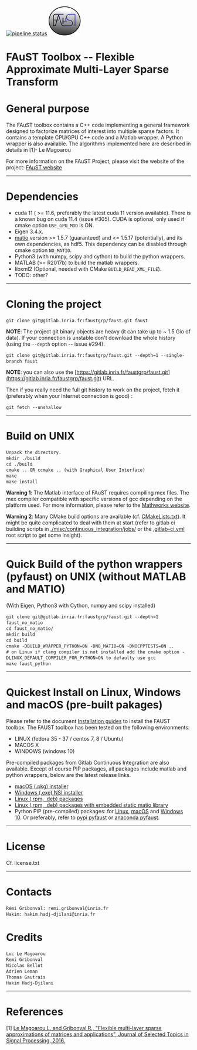 [![pipeline status](https://gitlab.inria.fr/faustgrp/faust/badges/hakim_branch/pipeline.svg)](https://gitlab.inria.fr/faustgrp/faust/commits/hakim_branch)
![FAµST Logo](./gen_doc/images/logo.png)

# FAuST Toolbox -- Flexible Approximate Multi-Layer Sparse Transform


General purpose
===============

The FAuST toolbox contains a C++ code implementing a general framework
designed to factorize matrices of interest into multiple sparse factors.
It contains a template CPU/GPU C++ code and a Matlab wrapper.
A Python wrapper is also available.
The algorithms implemented here are described in details in [1]- Le Magoarou

For more information on the FAuST Project, please visit the website of the
project: [FAµST website](http://faust.inria.fr)

---

Dependencies
============
- cuda 11 ( >= 11.6, preferably the latest cuda 11 version available). There is a known bug on cuda 11.4 (issue #305). CUDA is optional, only used if cmake option ``USE_GPU_MOD`` is ON.
- Eigen 3.4.x.
- [matio](https://github.com/tbeu/matio) version >= 1.5.7 (guaranteed) and <= 1.5.17 (potentially), and its own dependencies, as hdf5. This dependency can be disabled through cmake option ``NO_MATIO``.
- Python3 (with numpy, scipy and cython) to build the python wrappers.
- MATLAB (>= R2017b) to build the matlab wrappers.
- libxml2 (Optional, needed with CMake ``BUILD_READ_XML_FILE``).
- TODO: other?


---

Cloning the project
============

```
git clone git@gitlab.inria.fr:faustgrp/faust.git faust
```

**NOTE**: The project git binary objects are heavy (it can take up to ~ 1.5 Gio of data). If your connection is unstable don't download the whole history (using the ``--depth`` option -- issue #294).

```
git clone git@gitlab.inria.fr:faustgrp/faust.git --depth=1 --single-branch faust
```
**NOTE**: you can also use the [https://gitlab.inria.fr/faustgrp/faust.git](https://gitlab.inria.fr/faustgrp/faust.git) URL.

Then if you really need the full git history to work on the project, fetch it (preferably when your Internet connection is good) :

```
git fetch --unshallow
```

---
Build on UNIX
=====================

	Unpack the directory.
	mkdir ./build
	cd ./build
	cmake .. OR ccmake .. (with Graphical User Interface)
	make
	make install

**Warning 1**:
The Matlab interface of FAuST requires compiling mex files. The mex compiler
compatible with specific versions of gcc depending on the platform used.
For more information, please refer to the [Mathworks website](http://fr.mathworks.com/support/compilers/R2016a/index.html).

**Warning 2**:
Many CMake build options are available (cf. [CMakeLists.txt](./CMakeLists.txt)). It might be quite complicated to deal with them at start (refer to gitlab ci building scripts in [./misc/continuous\_integration/jobs/](./misc/continuous_integration/jobs/) or the [.gitlab-ci.yml](.gitlab-ci.yml) root script to get some insight).

---
Quick Build of the python wrappers (pyfaust) on UNIX (without MATLAB and MATIO)
=========================================================

(With Eigen, Python3 with Cython, numpy and scipy installed)

	git clone git@gitlab.inria.fr:faustgrp/faust.git --depth=1  faust_no_matio
	cd faust_no_matio/
	mkdir build
	cd build
	cmake -DBUILD_WRAPPER_PYTHON=ON -DNO_MATIO=ON -DNOCPPTESTS=ON ..
    # on Linux if clang compiler is not installed add the cmake option -DLINUX_DEFAULT_COMPILER_FOR_PYTHON=ON to defaulty use gcc
	make faust_python

---

Quickest Install on Linux, Windows and macOS (pre-built pakages)
============================================

Please refer to the document [Installation guides](https://faustgrp.gitlabpages.inria.fr/faust/last-doc/html/md_README.html)
to install the FAUST toolbox.
The FAUST toolbox has been tested on the following environments:
- LINUX (fedora 35 - 37 / centos 7, 8 / Ubuntu)
- MACOS X
- WINDOWS (windows 10)

Pre-compiled packages from Gitlab Continuous Integration are also available. Except of course PIP packages, all packages include matlab and python wrappers, below are the latest release links.  
- [macOS (.pkg) installer](https://gitlab.inria.fr/faustgrp/faust/-/jobs/artifacts/master/download?job=package_macos_release)  
- [Windows (.exe) NSI installer](https://gitlab.inria.fr/faustgrp/faust/-/jobs/artifacts/master/download?job=package_win_release)  
- [Linux (.rpm, .deb) packages](https://gitlab.inria.fr/faustgrp/faust/-/jobs/artifacts/master/download?job=package_linux_release)  
- [Linux (.rpm, .deb) packages with embedded static matio library](https://gitlab.inria.fr/faustgrp/faust/-/jobs/artifacts/master/download?job=package_linux_release)  
- Python PIP (pre-compiled) packages: for [Linux](https://gitlab.inria.fr/faustgrp/faust/-/jobs/artifacts/master/download?job=package_linux_purepy_release), [macOS](https://gitlab.inria.fr/faustgrp/faust/-/jobs/artifacts/master/download?job=package_macos_purepy_release) and [Windows 10](https://gitlab.inria.fr/faustgrp/faust/-/jobs/artifacts/master/download?job=package_win_purepy_release). Or preferably, refer to [pypi pyfaust](https://pypi.org/project/pyfaust) or [anaconda pyfaust](https://anaconda.org/pyfaust/pyfaust).

---
License
========

Cf. license.txt

---

Contacts
========

	Rémi Gribonval: remi.gribonval@inria.fr
	Hakim: hakim.hadj-djilani@inria.fr


Credits
========
	Luc Le Magoarou
	Remi Gribonval
	Nicolas Bellot
	Adrien Leman
	Thomas Gautrais
	Hakim Hadj-Djilani
---

References
==========

[1]	[Le Magoarou L. and Gribonval R., "Flexible multi-layer sparse
	approximations of matrices and applications", Journal of Selected
	Topics in Signal Processing, 2016.](https://hal.archives-ouvertes.fr/hal-01167948v1)

